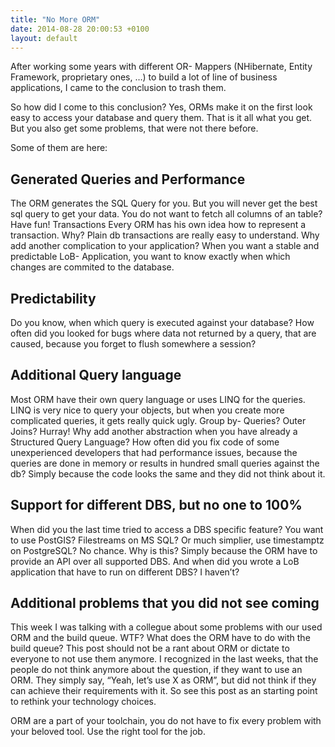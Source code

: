 ```yaml
---
title: "No More ORM"
date: 2014-08-28 20:00:53 +0100
layout: default
---
```


After working some years with different OR- Mappers (NHibernate, Entity Framework, proprietary ones, …) to build a lot of line of business applications, I came to the conclusion to trash them.

So how did I come to this conclusion? Yes, ORMs make it on the first look easy to access your database and query them. That is it all what you get. But you also get some problems, that were not there before.

Some of them are here:

## Generated Queries and Performance

The ORM generates the SQL Query for you. But you will never get the best sql query to get your data. You do not want to fetch all columns of an table? Have fun!
Transactions
Every ORM has his own idea how to represent a transaction. Why? Plain db transactions are really easy to understand. Why add another complication to your application? When you want a stable and predictable LoB- Application, you want to know exactly when which changes are commited to the database.

## Predictability

Do you know, when which query is executed against your database? How often did you looked for bugs where data not returned by a query, that are caused, because you forget to flush somewhere a session?

## Additional Query language

Most ORM have their own query language or uses LINQ for the queries. LINQ is very nice to query your objects, but when you create more complicated queries, it gets really quick ugly. Group by- Queries? Outer Joins? Hurray!
Why add another abstraction when you have already a Structured Query Language?
How often did you fix code of some unexperienced developers that had performance issues, because the queries are done in memory or results in hundred small queries against the db? Simply because the code looks the same and they did not think about it.

## Support for different DBS, but no one to 100%

When did you the last time tried to access a DBS specific feature? You want to use PostGIS? Filestreams on MS SQL? Or much simplier, use timestamptz on PostgreSQL?  No chance.
Why is this? Simply because the ORM have to provide an API over all supported DBS.
And when did you wrote a LoB application that have to run on different DBS? I haven’t?

## Additional problems that you did not see coming

This week I was talking with a collegue about some problems with our used ORM and the build queue. WTF? What does the ORM have to do with the build queue?
This post should not be a rant about ORM or dictate to everyone to not use them anymore. I recognized in the last weeks, that the people do not think anymore about the question, if they want to use an ORM. They simply say, “Yeah, let’s use X as ORM”, but did not think if they can achieve their requirements with it. So see this post as an starting point to rethink your technology choices.

ORM are a part of your toolchain, you do not have to fix every problem with your beloved tool. Use the right tool for the job.